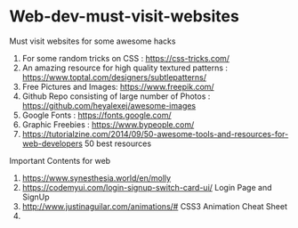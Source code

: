 # Web-dev-must-visit-websites
Must visit websites for some awesome hacks 

  1. For some random tricks on CSS : https://css-tricks.com/
  2. An amazing resource for high quality textured patterns : https://www.toptal.com/designers/subtlepatterns/
  3. Free Pictures and Images:  https://www.freepik.com/
  4. Github Repo consisting of large number of Photos :  https://github.com/heyalexej/awesome-images
  5. Google Fonts :  https://fonts.google.com/
  6. Graphic Freebies :  https://www.bypeople.com/
  7. https://tutorialzine.com/2014/09/50-awesome-tools-and-resources-for-web-developers 50 best resources
  
  
  Important Contents for web
  1. https://www.synesthesia.world/en/molly
  2. https://codemyui.com/login-signup-switch-card-ui/   Login Page and SignUp
  3. http://www.justinaguilar.com/animations/#   CSS3 Animation Cheat Sheet
  4. 
